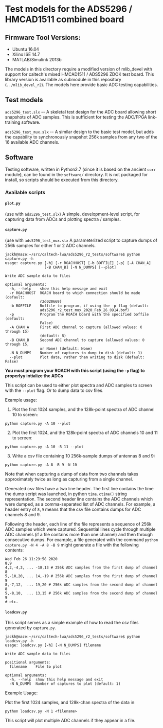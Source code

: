 # Test models for the ADS5296 / HMCAD1511 combined board

## Firmware Tool Versions:
- Ubuntu 16.04
- Xilinx ISE 14.7
- MATLAB/Simulink 2013b

The models in this directory require a modified version of mlib_devel with support for caltech's mixed HMCAD1511 / ADS5296 ZDOK test board.
This library version is available as submodule in this repository (`../mlib_devel_r2`).
The models here provide basic ADC testing capabilities.

## Test models
`ads5296_test.slx` -- A skeletal test design for the ADC board allowing short snapshots of ADC samples. This is sufficient for testing the ADC/FPGA link-training software.

`ads5296_test_mux.slx` -- A similar design to the basic test model, but adds the capability to synchronously snapshot 256k samples from any two of the 16 available ADC channels.

## Software
Testing software, written in Python2.7 (since it is based on the ancient `corr` module), can be found in the `software/` directory. It is not packaged for install, so scripts should be executed from this directory.

### Available scripts
#### `plot.py`

(use with `ads5296_test.slx`)
A simple, development-level script, for capturing data from ADCs and plotting spectra / samples.

#### `capture.py`

(use with `ads5296_test_mux.slx`
A parameterized script to capture dumps of 256k samples for either 1 or 2 ADC channels.

```
jackh@maze:~/src/caltech-lwa/ads5296_r2_tests/software$ python capture.py -h
usage: capture.py [-h] [-r ROACHHOST] [-b BOFFILE] [-p] [-A CHAN_A]
                  [-B CHAN_B] [-N N_DUMPS] [--plot]

Write ADC sample data to files

optional arguments:
  -h, --help    show this help message and exit
  -r ROACHHOST  ROACH board to which connection should be made (default:
                r2d020669)
  -b BOFFILE    Boffile to program, if using the -p flag (default:
                ads5296_r2_test_mux_2020_Feb_26_0914.bof)
  -p            Program the ROACH board with the specified boffile (default:
                False)
  -A CHAN_A     First ADC channel to capture (allowed values: 0 through 15)
                (default: 8)
  -B CHAN_B     Second ADC channel to capture (allowed values: 0 through 15,
                or None) (default: None)
  -N N_DUMPS    Number of captures to dump to disk (default: 1)
  --plot        Plot data, rather than writing to disk (default: False)
```

**You must program your ROACH with this script (using the `-p` flag) to properlyy intialize the ADCs**

This script can be used to either plot spectra and ADC samples to screen with the `--plot` flag. Or to dump data to csv files.

Example usage:

1. Plot the first 1024 samples, and the 128k-point spectra of ADC channel 10 to screen:
```
python capture.py -A 10 --plot
```

2. Plot the first 1024, and the 128k-point spectra of ADC channels 10 and 11 to screen:
```
python capture.py -A 10 -B 11 --plot
```

3. Write a csv file containing 10 256k-sample dumps of antennas 8 and 9:
```
python capture.py -A 8 -B 9 -N 10
```

Note that when capturing a dump of data from two channels takes approximately twice as long as capturing from a single channel.

Generated csv files have a two line header. The first line contains the time the dump script was launched, in python `time.ctime()` string representation. The second header line contains the ADC channels which were dumped, as a comma-separated list of ADC channels. For example, a header entry of `8,9` means that the csv file contains dumps for ADC channels 8 and 9.

Following the header, each line of the file represents a sequence of 256k ADC samples which were captured. Sequential lines cycle through multiple ADC channels (if a file contains more than one channel) and then through consecutive dumps. For example, a file generated with the command `python capture.py -N 4 -A 8 -B 9` might generate a file with the following contents:

```
Wed Feb 26 11:29:58 2020
8,9
4,2,-4,3, ... -10,13 # 256k ADC samples from the first dump of channel 8
5,-10,20, ... 14,-19 # 256k ADC samples from the first dump of channel 9
8,-7,12,  ... 19,20 # 256k ADC samples from the second dump of channel 8
5,-8,10,  ... 13,15 # 256k ADC samples from the second dump of channel 9
# etc.
```

#### `loadcsv.py`

This script serves as a simple example of how to read the csv files generated by `capture.py`.

```
jackh@maze:~/src/caltech-lwa/ads5296_r2_tests/software$ python loadcsv.py -h
usage: loadcsv.py [-h] [-N N_DUMPS] filename

Write ADC sample data to files

positional arguments:
  filename    File to plot

optional arguments:
  -h, --help  show this help message and exit
  -N N_DUMPS  Number of captures to plot (default: 1)
```

Example Usage:

Plot the first 1024 samples, and 128k-chan spectra of the data in <filename>

```
python loadcsv.py -N 1 <filename>
```

This script will plot multiple ADC channels if they appear in a file.
